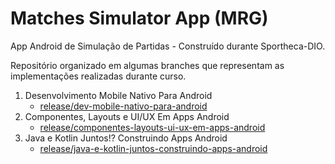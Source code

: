 # Matches Simulator App (MRG)
App Android de Simulação de Partidas - Construído durante Sportheca-DIO.

Repositório organizado em algumas branches que representam as implementações realizadas durante curso.

1. Desenvolvimento Mobile Nativo Para Android
    - [release/dev-mobile-nativo-para-android](https://github.com/paulorabelo/matches-simulator-app-mrg/tree/release/dev-mobile-nativo-para-android)
2. Componentes, Layouts e UI/UX Em Apps Android
    - [release/componentes-layouts-ui-ux-em-apps-android](https://github.com/paulorabelo/matches-simulator-app-mrg/tree/release/componentes-layouts-ui-ux-em-apps-android)
3. Java e Kotlin Juntos!? Construindo Apps Android
    - [release/java-e-kotlin-juntos-construindo-apps-android](https://github.com/paulorabelo/matches-simulator-app-mrg/tree/release/java-e-kotlin-juntos-construindo-apps-android)
